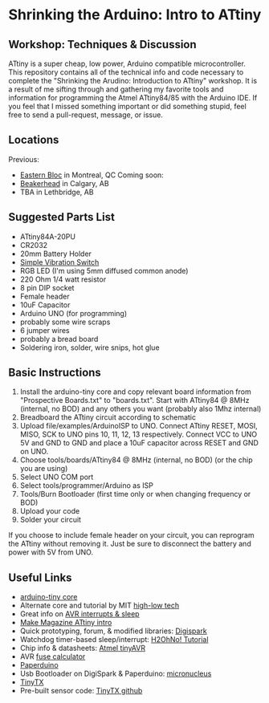 Shrinking the Arduino: Intro to ATtiny
===============
Workshop: Techniques & Discussion
---------------------------------
ATtiny is a super cheap, low power, Arduino compatible microcontroller. This repository contains all of the technical info and code necessary to complete the "Shrinking the Arudino: Introduction to ATtiny" workshop. It is a result of me sifting through and gathering my favorite tools and information for programming the Atmel ATtiny84/85 with the Arduino IDE. If you feel that I missed something important or did something stupid, feel free to send a pull-request, message, or issue. 

Locations
---------
Previous:
* [Eastern Bloc](http://www.easternbloc.ca) in Montreal, QC
Coming soon:
* [Beakerhead](http://beakerhead.org) in Calgary, AB
* TBA in Lethbridge, AB

Suggested Parts List
--------------------
* ATtiny84A-20PU
* CR2032
* 20mm Battery Holder
* [Simple Vibration Switch](https://www.adafruit.com/products/1766) 
* RGB LED (I'm using 5mm diffused common anode)
* 220 Ohm 1/4 watt resistor
* 8 pin DIP socket
* Female header
* 10uF Capacitor 
* Arduino UNO (for programming)
* probably some wire scraps
* 6 jumper wires
* probably a bread board
* Soldering iron, solder, wire snips, hot glue

Basic Instructions
------------------
1. Install the arduino-tiny core and copy relevant board information from "Prospective Boards.txt" to "boards.txt". Start with ATtiny84 @ 8MHz (internal, no BOD) and any others you want (probably also 1Mhz internal)
2. Breadboard the ATtiny circuit according to schematic
3. Upload file/examples/ArduinoISP to UNO. Connect ATtiny RESET, MOSI, MISO, SCK to UNO pins 10, 11, 12, 13 respectively. Connect VCC to UNO 5V and GND to GND and place a 10uF capacitor across RESET and GND on UNO.
4. Choose tools/boards/ATtiny84 @ 8MHz (internal, no BOD) (or the chip you are using)
5. Select UNO COM port
6. Select tools/programmer/Arduino as ISP
7. Tools/Burn Bootloader (first time only or when changing frequency or BOD)
7. Upload your code
8. Solder your circuit

If you choose to include female header on your circuit, you can reprogram the ATtiny without removing it. Just be sure to disconnect the battery and power with 5V from UNO. 

Useful Links
------------
* [arduino-tiny core](https://code.google.com/p/arduino-tiny/)
* Alternate core and tutorial by MIT [high-low tech](http://highlowtech.org/?p=1695)
* Great info on [AVR interrupts & sleep](http://www.gamon.com.au/interrupts)
* [Make Magazine ATtiny intro](http://youtu.be/30rPt802n1k)
* Quick prototyping, forum, & modified libraries: [Digispark](http://digistump.com/products/1)
* Watchdog timer-based sleep/interrupt: [H2OhNo! Tutorial](https://learn.sparkfun.com/tutorials/h2ohno/low-power-attiny)
* Chip info & datasheets: [Atmel tinyAVR](http://www.atmel.ca/products/microcontrollers/avr/tinyAVR.aspx)
* AVR [fuse calculator](http://www.engbedded.com/fusecalc)
* [Paperduino](http://paperduino.eu/doku.php?id=start)
* Usb Bootloader on DigiSpark & Paperduino: [micronucleus](https://github.com/micronucleus/micronucleus)
* [TinyTX](http://nathan.chantrell.net/tinytx-wireless-sensor/)
* Pre-built sensor code: [TinyTX github](https://github.com/nathanchantrell/TinyTX)